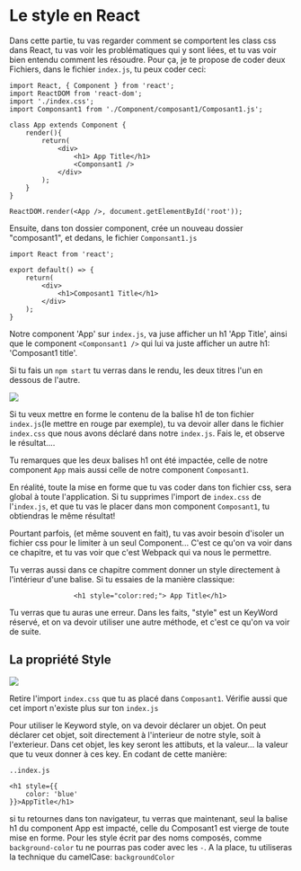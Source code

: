 <h1>Le style en React</h1>

Dans cette partie, tu vas regarder comment se comportent les class css dans React, tu vas voir les problématiques qui y sont liées, et tu vas voir bien entendu comment les résoudre.
Pour ça, je te propose de coder deux Fichiers, dans le fichier ```index.js```, tu peux coder ceci:

```
import React, { Component } from 'react';
import ReactDOM from 'react-dom';
import './index.css';
import Componsant1 from './Component/composant1/Composant1.js';

class App extends Component {
    render(){
        return(
            <div>
                <h1> App Title</h1>
                <Componsant1 />
            </div>
        );
    }
}

ReactDOM.render(<App />, document.getElementById('root'));
```

Ensuite, dans ton dossier component, crée un nouveau dossier "composant1", et dedans, le fichier ```Componsant1.js```

```
import React from 'react';

export default() => {
    return(
        <div>
            <h1>Composant1 Title</h1>
        </div>
    );
}
```

Notre component 'App' sur ```index.js```, va juse afficher un h1 'App Title', ainsi que le component ```<Componsant1 />``` qui lui va juste afficher un autre h1: 'Composant1 title'.

Si tu fais un ```npm start``` tu verras dans le rendu, les deux titres l'un en dessous de l'autre.

<img src="https://media.giphy.com/media/3oEjI5VtIhHvK37WYo/giphy.gif" />

Si tu veux mettre en forme le contenu de la balise h1 de ton fichier ```index.js```(le mettre en rouge par exemple), tu va devoir aller dans le fichier ```index.css``` que nous avons déclaré dans notre ```index.js```. Fais le, et observe le résultat....

Tu remarques que les deux balises h1 ont été impactée, celle de notre component ```App``` mais aussi celle de notre component ```Composant1```.

En réalité, toute la mise en forme que tu vas coder dans ton fichier css, sera global à toute l'application. Si tu supprimes l'import de ```index.css``` de l'```index.js```, et que tu vas le placer dans mon component ```Composant1```, tu obtiendras le même résultat!

Pourtant parfois, (et même souvent en fait), tu vas avoir besoin d'isoler un fichier css pour le limiter à un seul Component...
C'est ce qu'on va voir dans ce chapitre, et tu vas voir que c'est Webpack qui va nous le permettre.

Tu verras aussi dans ce chapitre comment donner un style directement à l'intérieur d'une balise.
Si tu essaies de la manière classique:

```
                <h1 style="color:red;"> App Title</h1>
```
Tu verras que tu auras une erreur. Dans les faits, "style" est un KeyWord réservé, et on va devoir utiliser une autre méthode, et c'est ce qu'on va voir de suite.

<h2>La propriété Style</h2>

<img src="https://i.imgflip.com/1sggbh.gif" />

Retire l'import ```index.css``` que tu as placé dans ```Composant1```. Vérifie aussi que cet import n'existe plus sur ton ```index.js```

Pour utiliser le Keyword style, on va devoir déclarer un objet. On peut déclarer cet objet, soit directement à l'interieur de notre style, soit à l'exterieur.
Dans cet objet, les key seront les attibuts, et la valeur... la valeur que tu veux donner à ces key.
En codant de cette manière:

```
..index.js

<h1 style={{
    color: 'blue'    
}}>AppTitle</h1>

```

si tu retournes dans ton navigateur, tu verras que maintenant, seul la balise h1 du component App est impacté, celle du Composant1 est vierge de toute mise en forme. Pour les style écrit par des noms composés, comme ```background-color``` tu ne pourras pas coder avec les ```-```. A la place, tu utiliseras la technique du camelCase: ```backgroundColor```




